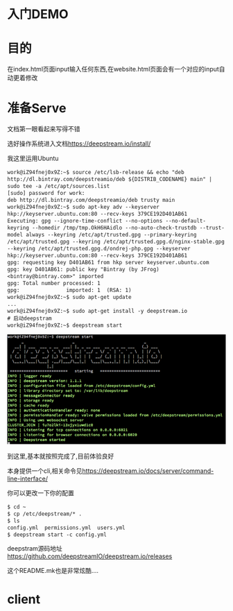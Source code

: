 # 入门DEMO

# 目的

在index.html页面input输入任何东西,在website.html页面会有一个对应的input自动更着修改

# 准备Serve

文档第一眼看起来写得不错

选好操作系统进入文档<https://deepstream.io/install/>

我这里运用Ubuntu

```shell
work@iZ94fnej0x9Z:~$ source /etc/lsb-release && echo "deb http://dl.bintray.com/deepstreamio/deb ${DISTRIB_CODENAME} main" | sudo tee -a /etc/apt/sources.list
[sudo] password for work:
deb http://dl.bintray.com/deepstreamio/deb trusty main
work@iZ94fnej0x9Z:~$ sudo apt-key adv --keyserver hkp://keyserver.ubuntu.com:80 --recv-keys 379CE192D401AB61
Executing: gpg --ignore-time-conflict --no-options --no-default-keyring --homedir /tmp/tmp.OkH6HAidlo --no-auto-check-trustdb --trust-model always --keyring /etc/apt/trusted.gpg --primary-keyring /etc/apt/trusted.gpg --keyring /etc/apt/trusted.gpg.d/nginx-stable.gpg --keyring /etc/apt/trusted.gpg.d/ondrej-php.gpg --keyserver hkp://keyserver.ubuntu.com:80 --recv-keys 379CE192D401AB61
gpg: requesting key D401AB61 from hkp server keyserver.ubuntu.com
gpg: key D401AB61: public key "Bintray (by JFrog) <bintray@bintray.com>" imported
gpg: Total number processed: 1
gpg:               imported: 1  (RSA: 1)
work@iZ94fnej0x9Z:~$ sudo apt-get update
...
work@iZ94fnej0x9Z:~$ sudo apt-get install -y deepstream.io
# 启动deepstram
work@iZ94fnej0x9Z:~$ deepstream start
```

![deepstream按照成功](QQ20161013-0.png)

到这里,基本就按照完成了,目前体验良好

本身提供一个cli,相关命令见<https://deepstream.io/docs/server/command-line-interface/>

你可以更改一下你的配置

```shell
$ cd ~
$ cp /etc/deepstream/* .
$ ls
config.yml  permissions.yml  users.yml
$ deepstream start -c config.yml
```

deepstram源码地址<https://github.com/deepstreamIO/deepstream.io/releases>

这个README.mk也是非常炫酷....

# client

